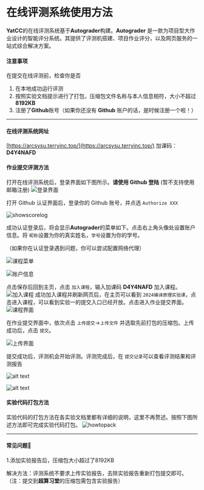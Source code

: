 # 在线评测系统使用方法

**YatCC**的在线评测系统基于**Autograder**构建。**Autograder** 是一款为项目型大作业设计的智能评分系统。其提供了评测机搭建、项目作业评分，以及网页服务的一站式综合解决方案。

#### 注意事项

在提交在线评测前，检查你是否

1. 在本地成功运行评测
2. 按照实验文档提示进行了打包，压缩包文件名称与本人信息相符，大小不超过**8192KB**
3. 注册了**Github**账号（如果你还没有 **Github** 账户的话，是时候注册一个啦！）

---

#### 在线评测系统网址

[https://arcsysu.terryinc.top/](https://arcsysu.terryinc.top/)
加课码：**D4Y4NAFD**

#### 作业提交评测方法

打开在线评测系统后，登录界面如下图所示。**请使用 Github 登陆** (暂不支持使用邮箱注册)
![登录界面](../images/AG_login.png)

打开 Github 认证界面后，登录你的 Github 账号，并点选 `Authorize XXX`

![showscorelog](../images/scoreserver/shouquan.jpg)

成功认证登录后，将会显示**Autograder**的菜单如下。点击右上角头像处设置账户信息。将 `昵称`设置为你的真实姓名，`学号`设置为你的学号。

（如果你在认证登录遇到问题，你可以尝试配置网络代理）

![课程菜单](../images/AG_menu.png)

![账户信息](../images/AG_account.png)

点击保存后回到主页，点击 `加入课程`，输入加课码 **D4Y4NAFD** 加入课程。
![加入课程](../images/AG_joinclass.png)
成功加入课程并刷新网页后，在主页可以看到 `2024编译原理实验课`，点击进入课程，可以看到实验一的提交入口已经开放。点击进入作业提交界面。
![课程界面](../images/AG_lab1.png)

在作业提交界面中，依次点击 `上传提交`->`上传文件` 并选取先前打包的压缩包。上传成功后，点击 `提交`。

![上传界面](../images/AG_upload.png)

提交成功后，评测机会开始评测。评测完成后，在 `提交记录`可以查看评测结果和评测报告

![alt text](../images/AG_record.png)

![alt text](../images/AG_report.png)


#### 实验代码打包方法

实验代码的打包方法在各实验文档里都有详细的说明，这里不再赘述。按照下图所述方法即可完成实验代码打包。
![howtopack](../images/task0_pack.jpg)

---

#### 常见问题🙋

1.添加实验报告后，压缩包大小超过了8192KB

解决方法：评测系统不要求上传实验报告，去除实验报告重新打包提交即可。（注：提交到**超算习堂**的压缩包需包含实验报告）

